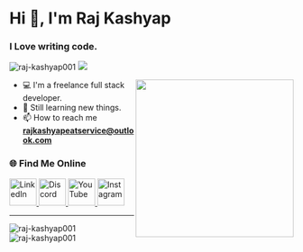 <h1 >Hi 👋, I'm Raj Kashyap</h1>
<h3>I Love writing code. </h3>

<p align="left"> <img src="https://komarev.com/ghpvc/?username=raj-kashyap001&label=Profile%20views&color=0e75b6&style=flat" alt="raj-kashyap001" />
<img src='https://img.shields.io/github/stars/raj-kashyap001?label=Stars&logo=[VALID_LOGO]&style=[STYLE]'/>

</p>


<img align='right' width='280px' src="https://drive.google.com/uc?export=view&id=1BVKSKGUdf5RrJMl--C0LrMpr4RNZRA5N">

- 💻  I'm a freelance full stack developer.
- 📝  Still learning new things.
- 📫  How to reach me **rajkashyapeatservice@outlook.com**

<h3 align="left">🌐 Find Me Online</h3>

<a href="https://www.linkedin.com/in/raj-kashyap-041971279" target="_blank" rel="noreferrer">
  <img src="https://cdn.simpleicons.org/linkedin/0A66C2?style=flat&logoColor=white" alt="LinkedIn" width="48" height="48"/>
</a>

  <a href="https://discord.com/users/fullstack_dev_raj" target="_blank" rel="noreferrer">
  <img src="https://cdn.simpleicons.org/discord/5865F2?style=flat&logoColor=white" alt="Discord" width="48" height="48"/>
</a>


<a href="https://www.youtube.com/@raj-kashyap-developer" target="_blank" rel="noreferrer">
  <img src="https://cdn.simpleicons.org/youtube/FF0000?style=flat&logoColor=white" alt="YouTube" width="48" height="48"/>
</a>

<a href="https://www.instagram.com/mr_raj_kashayap_62" target="_blank" rel="noreferrer">
  <img src="https://cdn.simpleicons.org/instagram/E4405F?style=flat&logoColor=white" alt="Instagram" width="48" height="48"/>
</a>



<hr/>
<p><img align="left" src="https://github-readme-stats.vercel.app/api/top-langs?username=raj-kashyap001&show_icons=true&locale=en&layout=donut&theme=radical" alt="raj-kashyap001" /></p>
<p>&nbsp;<img align="center" src="https://github-readme-stats.vercel.app/api?username=raj-kashyap001&show_icons=true&locale=en&theme=radical" alt="raj-kashyap001" /></p>

